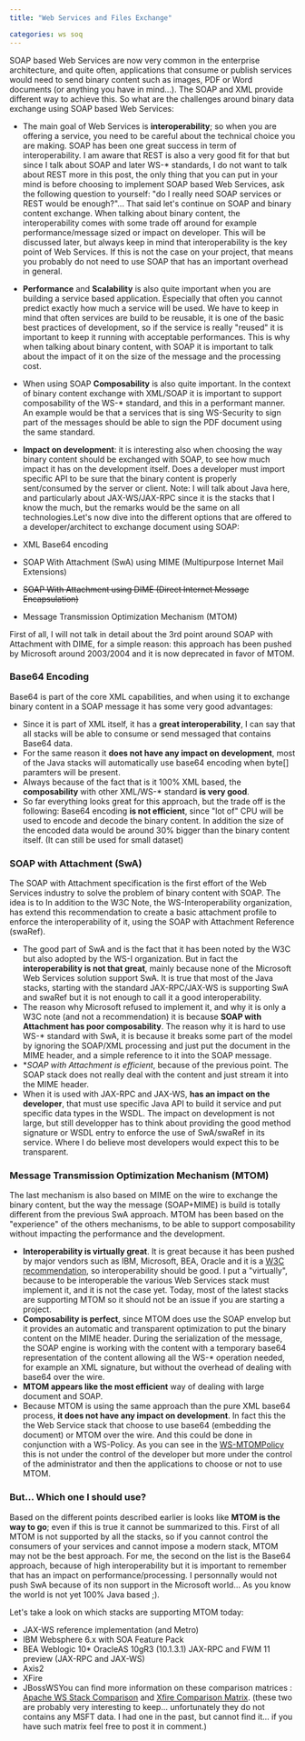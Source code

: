 ```yaml
---
title: "Web Services and Files Exchange"

categories: ws soq
---
```


SOAP based Web Services are now very common in the enterprise architecture, and quite often, applications that consume or publish services would need to send binary content such as images, PDF or Word documents (or anything you have in mind...). The SOAP and XML provide different way to achieve this. So what are the challenges around binary data exchange using SOAP based Web Services:

* The main goal of Web Services is **interoperability**; so when you are offering a service, you need to be careful about the technical choice you are making. SOAP has been one great success in term of interoperability. I am aware that REST is also a very good fit for that but since I talk about SOAP and later WS-* standards, I do not want to talk about REST more in this post, the only thing that you can put in your mind is before choosing to implement SOAP based Web Services, ask the following question to yourself: "do I really need SOAP services or REST would be enough?"... That said let's continue on SOAP and binary content exchange. When talking about binary content, the interoperability comes with some trade off around for example performance/message sized or impact on developer. This will be discussed later, but always keep in mind that interoperability is the key point of Web Services. If this is not the case on your project, that means you probably do not need to use SOAP that has an important overhead in general.
* **Performance** and **Scalability** is also quite important when you are building a service based application. Especially that often you cannot predict exactly how much a service will be used. We have to keep in mind that often services are build to be reusable, it is one of the basic best practices of development, so if the service is really "reused" it is important to keep it running with acceptable performances. This is why when talking about binary content, with SOAP it is important to talk about the impact of it on the size of the message and the processing cost.
* When using SOAP **Composability** is also quite important. In the context of binary content exchange with XML/SOAP it is important to support composability of the WS-* standard, and this in a performant manner. An example would be that a services that is  sing WS-Security to sign part of the messages should be able to sign the PDF document using the same standard.
* **Impact on development**: it is interesting also when choosing the way binary content should be exchanged with SOAP, to see how much impact it has on the development itself. Does a developer must import specific API to be sure that the binary content is properly sent/consumed by the server or client. Note: I will talk about Java here, and particularly about JAX-WS/JAX-RPC since it is the stacks that I know the much, but the remarks would be the same on all technologies.Let's now dive into the different options that are offered to a developer/architect to exchange document using SOAP:

* XML Base64 encoding
* SOAP With Attachment (SwA) using MIME (Multipurpose Internet Mail Extensions)
* ~~SOAP With Attachment using DIME (Direct Internet Message Encapsulation)~~
* Message Transmission Optimization Mechanism (MTOM)

First of all, I will not talk in detail about the 3rd point around SOAP with Attachment with DIME, for a simple reason: this approach has been pushed by Microsoft around 2003/2004 and it is now deprecated in favor of MTOM.

### Base64 Encoding

Base64 is part of the core XML capabilities, and when using it to exchange binary content in a SOAP message it has some very good advantages:

* Since it is part of XML itself, it has a **great interoperability**, I can say that all stacks will be able to consume or send messaged that contains Base64 data.
* For the same reason it **does not have any impact on development**, most of the Java stacks will automatically use base64 encoding when byte[] paramters will be present.
* Always because of the fact that is it 100% XML based, the **composability** with other XML/WS-* standard **is very good**.
* So far everything looks great for this approach, but the trade off is the following:
Base64 encoding **is not efficient**, since "lot of" CPU will be used to encode and decode the binary content. In addition the size of the encoded data would be around 30% bigger than the binary content itself. (It can still be used for small dataset)

### SOAP with Attachment (SwA)

The SOAP with Attachment specification is the first effort of the Web Services industry to solve the problem of binary content with SOAP. The idea is to  In addition to the W3C Note, the WS-Interoperability organization, has extend this recommendation to create a basic attachment profile to enforce the interoperability of it, using the SOAP with Attachment Reference (swaRef).

* The good part of SwA and is the fact that it has been noted by the W3C but also adopted by the WS-I organization. But in fact the<span style="font-weight: bold;"> interoperability is not that great</span>, mainly because none of the Microsoft Web Services solution support SwA. It is true that most of the Java stacks, starting with the standard JAX-RPC/JAX-WS is supporting SwA and swaRef but it is not enough to call it a good interoperability.
* The reason why Microsoft refused to implement it, and why it is only a W3C note (and not a recommendation) it is because  **SOAP with Attachment has poor composability**. The reason why it is hard to use WS-* standard with SwA, it is because it breaks some part of the model by ignoring the SOAP/XML processing and just put the document in the MIME header, and a simple reference to it into the SOAP message.
* **SOAP with Attachment is efficient*, because of the previous point. The SOAP stack does not really deal with the content and just stream it into the MIME header.
* When it is used with JAX-RPC and JAX-WS, **has an impact on the developer**, that must use specific Java API to build it service and put specific data types in the WSDL. The impact on development is not large, but still developper has to think about providing the good method signature or WSDL entry to enforce the use of SwA/swaRef in its service. Where I do believe most developers would expect this to be transparent.

### Message Transmission Optimization Mechanism (MTOM)

The last mechanism is also based on MIME on the wire to exchange the binary content, but the way the message (SOAP+MIME) is build is totally different from the previous SwA approach. MTOM has been based on the "experience" of the others mechanisms, to be able to support composability without impacting the performance and the development.

* **Interoperability is virtually great**. It is great because it has been pushed by major vendors such as IBM, Microsoft, BEA, Oracle and it is a [W3C recommendation](http://www.w3.org/TR/soap12-mtom/), so interoperability should be good. I put a "virtually", because to be interoperable the various Web Services stack must implement it, and it is not the case yet. Today, most of the latest stacks are supporting MTOM so it should not be an issue if you are starting a project.
* **Composability is perfect**, since MTOM does use the SOAP envelop but it provides an automatic and transparent optimization to put the binary content  on the MIME header. During the serialization of the message, the SOAP engine is working with the content with a temporary base64 representation of the content allowing all the WS-* operation needed, for example an XML signature, but without the overhead of dealing with base64 over the wire.
* **MTOM appears like the most efficient** way of dealing with large document and SOAP.
* Because MTOM is using the same approach than the pure XML base64 process, **it does not have any impact on development**. In fact this the the Web Service stack that choose to use base64 (embedding the document) or MTOM over the wire. And this could be done in conjunction with a WS-Policy. As you can see in the [WS-MTOMPolicy](http://www.w3.org/Submission/WS-MTOMPolicy/) this is not under the control of the developer but more under the control of the administrator and then the applications to choose or not to use MTOM.

### But... Which one I should use?

Based on the different points described earlier is looks like **MTOM is the way to go**; even if this is true it cannot be summarized to this. First of all MTOM is not supported by all the stacks, so if you cannot control the consumers of your services and cannot impose a modern stack, MTOM may not be the best approach. For me, the second on the list is the Base64 approach, because of high interoperability but it is important to remember that has an impact on performance/processing. I personnally would not push SwA because of its non support in the Microsoft world... As you know the world is not yet 100% Java based ;).

Let's take a look on which stacks are supporting MTOM today:

* JAX-WS reference implementation (and Metro)
* IBM Websphere 6.x with SOA Feature Pack
* BEA Weblogic 10* OracleAS 10gR3 (10.1.3.1) JAX-RPC and FWM 11 preview (JAX-RPC and JAX-WS)
* Axis2
* XFire
* JBossWSYou can find more information on these comparison matrices : [Apache WS Stack Comparison](http://wiki.apache.org/ws/StackComparison) and [Xfire Comparison Matrix](http://xfire.codehaus.org/Stack+Comparison). (these two are probably very interesting to keep... unfortunately they do not contains any MSFT data. I had one in the past, but cannot find it... if you have such matrix feel free to post it in comment.)
